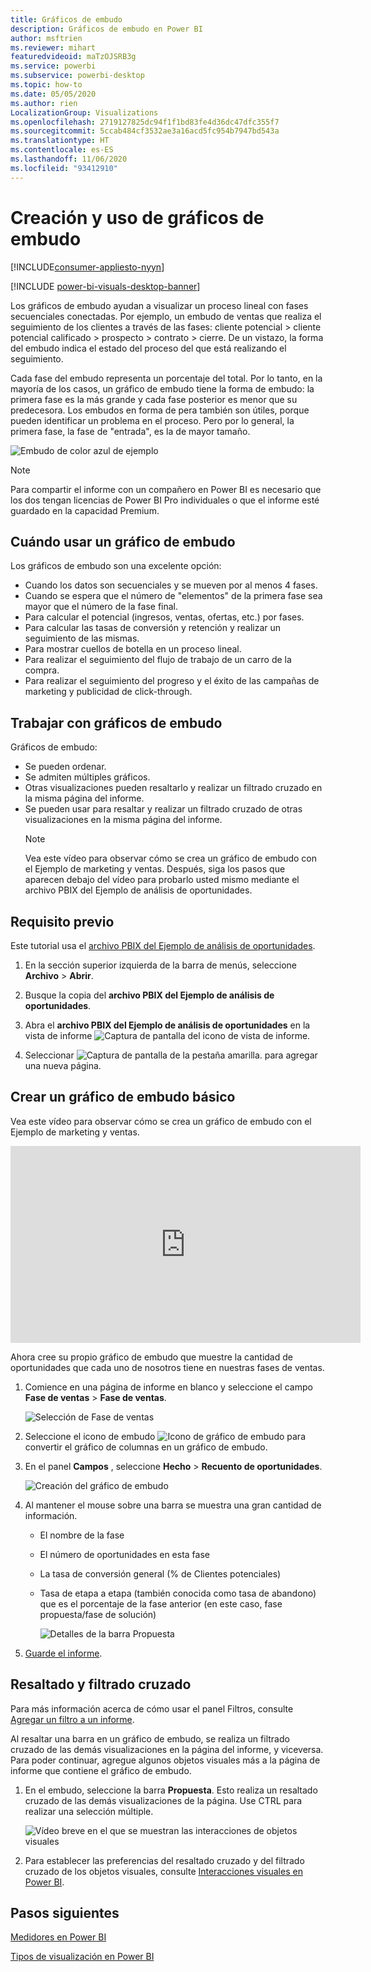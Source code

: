 ```yaml
---
title: Gráficos de embudo
description: Gráficos de embudo en Power BI
author: msftrien
ms.reviewer: mihart
featuredvideoid: maTzOJSRB3g
ms.service: powerbi
ms.subservice: powerbi-desktop
ms.topic: how-to
ms.date: 05/05/2020
ms.author: rien
LocalizationGroup: Visualizations
ms.openlocfilehash: 2719127825dc94f1f1bd83fe4d36dc47dfc355f7
ms.sourcegitcommit: 5ccab484cf3532ae3a16acd5fc954b7947bd543a
ms.translationtype: HT
ms.contentlocale: es-ES
ms.lasthandoff: 11/06/2020
ms.locfileid: "93412910"
---
```

# <a name="create-and-use-funnel-charts"></a>Creación y uso de gráficos de embudo

[!INCLUDE[consumer-appliesto-nyyn](../includes/consumer-appliesto-nyyn.md)]

[!INCLUDE [power-bi-visuals-desktop-banner](../includes/power-bi-visuals-desktop-banner.md)]

Los gráficos de embudo ayudan a visualizar un proceso lineal con fases secuenciales conectadas. Por ejemplo, un embudo de ventas que realiza el seguimiento de los clientes a través de las fases: cliente potencial \> cliente potencial calificado \> prospecto \> contrato \> cierre.  De un vistazo, la forma del embudo indica el estado del proceso del que está realizando el seguimiento.

Cada fase del embudo representa un porcentaje del total. Por lo tanto, en la mayoría de los casos, un gráfico de embudo tiene la forma de embudo: la primera fase es la más grande y cada fase posterior es menor que su predecesora.  Los embudos en forma de pera también son útiles, porque pueden identificar un problema en el proceso.  Pero por lo general, la primera fase, la fase de "entrada", es la de mayor tamaño.

![Embudo de color azul de ejemplo](media/power-bi-visualization-funnel-charts/funnelplain.png)

> [!NOTE]
> Para compartir el informe con un compañero en Power BI es necesario que los dos tengan licencias de Power BI Pro individuales o que el informe esté guardado en la capacidad Premium.    

## <a name="when-to-use-a-funnel-chart"></a>Cuándo usar un gráfico de embudo
Los gráficos de embudo son una excelente opción:

* Cuando los datos son secuenciales y se mueven por al menos 4 fases.
* Cuando se espera que el número de "elementos" de la primera fase sea mayor que el número de la fase final.
* Para calcular el potencial (ingresos, ventas, ofertas, etc.) por fases.
* Para calcular las tasas de conversión y retención y realizar un seguimiento de las mismas.
* Para mostrar cuellos de botella en un proceso lineal.
* Para realizar el seguimiento del flujo de trabajo de un carro de la compra.
* Para realizar el seguimiento del progreso y el éxito de las campañas de marketing y publicidad de click-through.

## <a name="working-with-funnel-charts"></a>Trabajar con gráficos de embudo
Gráficos de embudo:

* Se pueden ordenar.
* Se admiten múltiples gráficos.
* Otras visualizaciones pueden resaltarlo y realizar un filtrado cruzado en la misma página del informe.
* Se pueden usar para resaltar y realizar un filtrado cruzado de otras visualizaciones en la misma página del informe.
   > [!NOTE]
   > Vea este vídeo para observar cómo se crea un gráfico de embudo con el Ejemplo de marketing y ventas. Después, siga los pasos que aparecen debajo del vídeo para probarlo usted mismo mediante el archivo PBIX del Ejemplo de análisis de oportunidades.
   > 
   > 
## <a name="prerequisite"></a>Requisito previo

Este tutorial usa el [archivo PBIX del Ejemplo de análisis de oportunidades](https://download.microsoft.com/download/9/1/5/915ABCFA-7125-4D85-A7BD-05645BD95BD8/Opportunity%20Analysis%20Sample%20PBIX.pbix
).

1. En la sección superior izquierda de la barra de menús, seleccione **Archivo** > **Abrir**.
   
2. Busque la copia del **archivo PBIX del Ejemplo de análisis de oportunidades**.

1. Abra el **archivo PBIX del Ejemplo de análisis de oportunidades** en la vista de informe ![Captura de pantalla del icono de vista de informe](media/power-bi-visualization-kpi/power-bi-report-view.png).

1. Seleccionar ![Captura de pantalla de la pestaña amarilla.](media/power-bi-visualization-kpi/power-bi-yellow-tab.png) para agregar una nueva página.


## <a name="create-a-basic-funnel-chart"></a>Crear un gráfico de embudo básico
Vea este vídeo para observar cómo se crea un gráfico de embudo con el Ejemplo de marketing y ventas.

<iframe width="560" height="315" src="https://www.youtube.com/embed/qKRZPBnaUXM" frameborder="0" allow="autoplay; encrypted-media" allowfullscreen></iframe>


Ahora cree su propio gráfico de embudo que muestre la cantidad de oportunidades que cada uno de nosotros tiene en nuestras fases de ventas.

1. Comience en una página de informe en blanco y seleccione el campo **Fase de ventas** \> **Fase de ventas**.
   
    ![Selección de Fase de ventas](media/power-bi-visualization-funnel-charts/funnelselectfield-new.png)

1. Seleccione el icono de embudo ![Icono de gráfico de embudo](media/power-bi-visualization-funnel-charts/power-bi-funnel-icon.png) para convertir el gráfico de columnas en un gráfico de embudo.

2. En el panel **Campos** , seleccione **Hecho** \> **Recuento de oportunidades**.
   
    ![Creación del gráfico de embudo](media/power-bi-visualization-funnel-charts/power-bi-funnel-2.png)
4. Al mantener el mouse sobre una barra se muestra una gran cantidad de información.
   
   * El nombre de la fase
   * El número de oportunidades en esta fase
   * La tasa de conversión general (% de Clientes potenciales) 
   * Tasa de etapa a etapa (también conocida como tasa de abandono) que es el porcentaje de la fase anterior (en este caso, fase propuesta/fase de solución)
     
     ![Detalles de la barra Propuesta](media/power-bi-visualization-funnel-charts/funnelhover-new.png)

6. [Guarde el informe](../create-reports/service-report-save.md).

## <a name="highlighting-and-cross-filtering"></a>Resaltado y filtrado cruzado
Para más información acerca de cómo usar el panel Filtros, consulte [Agregar un filtro a un informe](../create-reports/power-bi-report-add-filter.md).

Al resaltar una barra en un gráfico de embudo, se realiza un filtrado cruzado de las demás visualizaciones en la página del informe, y viceversa. Para poder continuar, agregue algunos objetos visuales más a la página de informe que contiene el gráfico de embudo.

1. En el embudo, seleccione la barra **Propuesta**. Esto realiza un resaltado cruzado de las demás visualizaciones de la página. Use CTRL para realizar una selección múltiple.
   
   ![Vídeo breve en el que se muestran las interacciones de objetos visuales](media/power-bi-visualization-funnel-charts/funnelchartnoowl.gif)
2. Para establecer las preferencias del resaltado cruzado y del filtrado cruzado de los objetos visuales, consulte [Interacciones visuales en Power BI](../create-reports/service-reports-visual-interactions.md).

## <a name="next-steps"></a>Pasos siguientes

[Medidores en Power BI](power-bi-visualization-radial-gauge-charts.md)

[Tipos de visualización en Power BI](power-bi-visualization-types-for-reports-and-q-and-a.md)



